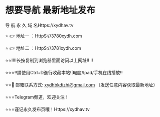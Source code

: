 # 想要导航 最新地址发布

导 航 永 久 域 名Https://xydhav.tv

⭐️ 👉 地址一 ：HttpS://3780xydh.com

⭐️ 👉 地址二 ：HttpS://3781xydh.com

⭐️⭐️‼️‼️长按复制到浏览器里面访问以上网址‼️ ‼️

⭐️⭐️⭐️‼️請使用Ctrl+D進行收藏本站!|电脑/Ipad/手机在线播放‼️

⭐️⭐️📧 邮箱联系方式: xydhbkdizhi@gmail.com （发送任意内容获取最新地址）

⭐️⭐️⭐️Telegram频道，欢迎关注！

⭐️⭐️⭐️谨记永久发布页哦！Https://xydhav.tv
